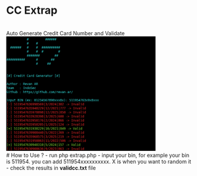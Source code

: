 # CC Extrap
<br>
Auto Generate Credit Card Number and Validate
<img src="example.png" width="400" alt="Example">
<br>
# How to Use ?
- run php extrap.php
- input your bin, for example your bin is 511954. you can add 511954xxxxxxxxxx. X is when you want to random it
- check the results in <b>validcc.txt</b> file
